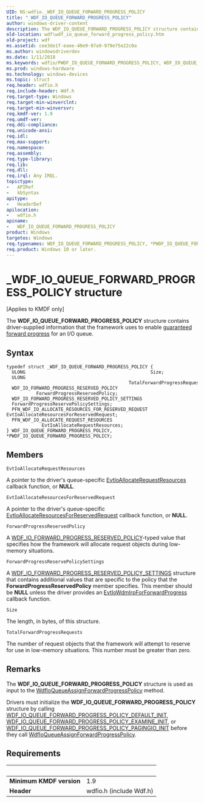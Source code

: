 ```yaml
---
UID: NS:wdfio._WDF_IO_QUEUE_FORWARD_PROGRESS_POLICY
title: "_WDF_IO_QUEUE_FORWARD_PROGRESS_POLICY"
author: windows-driver-content
description: The WDF_IO_QUEUE_FORWARD_PROGRESS_POLICY structure contains driver-supplied information that the framework uses to enable guaranteed forward progress for an I/O queue.
old-location: wdf\wdf_io_queue_forward_progress_policy.htm
old-project: wdf
ms.assetid: cee3de1f-eaee-40e9-97a9-979e75e22c0a
ms.author: windowsdriverdev
ms.date: 1/11/2018
ms.keywords: wdfio/PWDF_IO_QUEUE_FORWARD_PROGRESS_POLICY, WDF_IO_QUEUE_FORWARD_PROGRESS_POLICY structure, PWDF_IO_QUEUE_FORWARD_PROGRESS_POLICY structure pointer, WDF_IO_QUEUE_FORWARD_PROGRESS_POLICY, wdf.wdf_io_queue_forward_progress_policy, PWDF_IO_QUEUE_FORWARD_PROGRESS_POLICY, DFQueueObjectRef_cfd7143c-1ca1-4ecf-a840-0007971f9197.xml, *PWDF_IO_QUEUE_FORWARD_PROGRESS_POLICY, wdfio/WDF_IO_QUEUE_FORWARD_PROGRESS_POLICY, kmdf.wdf_io_queue_forward_progress_policy, _WDF_IO_QUEUE_FORWARD_PROGRESS_POLICY
ms.prod: windows-hardware
ms.technology: windows-devices
ms.topic: struct
req.header: wdfio.h
req.include-header: Wdf.h
req.target-type: Windows
req.target-min-winverclnt: 
req.target-min-winversvr: 
req.kmdf-ver: 1.9
req.umdf-ver: 
req.ddi-compliance: 
req.unicode-ansi: 
req.idl: 
req.max-support: 
req.namespace: 
req.assembly: 
req.type-library: 
req.lib: 
req.dll: 
req.irql: Any IRQL.
topictype:
-	APIRef
-	kbSyntax
apitype:
-	HeaderDef
apilocation:
-	wdfio.h
apiname:
-	WDF_IO_QUEUE_FORWARD_PROGRESS_POLICY
product: Windows
targetos: Windows
req.typenames: WDF_IO_QUEUE_FORWARD_PROGRESS_POLICY, *PWDF_IO_QUEUE_FORWARD_PROGRESS_POLICY
req.product: Windows 10 or later.
---
```


# _WDF_IO_QUEUE_FORWARD_PROGRESS_POLICY structure
<p class="CCE_Message">[Applies to KMDF only]

The <b>WDF_IO_QUEUE_FORWARD_PROGRESS_POLICY</b> structure contains driver-supplied information that the framework uses to enable <a href="https://docs.microsoft.com/en-us/windows-hardware/drivers/wdf/guaranteeing-forward-progress-of-i-o-operations">guaranteed forward progress</a> for an I/O queue.

## Syntax
````
typedef struct _WDF_IO_QUEUE_FORWARD_PROGRESS_POLICY {
  ULONG                                              Size;
  ULONG                                              TotalForwardProgressRequests;
  WDF_IO_FORWARD_PROGRESS_RESERVED_POLICY            ForwardProgressReservedPolicy;
  WDF_IO_FORWARD_PROGRESS_RESERVED_POLICY_SETTINGS   ForwardProgressReservePolicySettings;
  PFN_WDF_IO_ALLOCATE_RESOURCES_FOR_RESERVED_REQUEST EvtIoAllocateResourcesForReservedRequest;
  PFN_WDF_IO_ALLOCATE_REQUEST_RESOURCES              EvtIoAllocateRequestResources;
} WDF_IO_QUEUE_FORWARD_PROGRESS_POLICY, *PWDF_IO_QUEUE_FORWARD_PROGRESS_POLICY;
````

## Members


`EvtIoAllocateRequestResources`

A pointer to the driver's queue-specific <a href="..\wdfio\nc-wdfio-evt_wdf_io_allocate_request_resources.md">EvtIoAllocateRequestResources</a> callback function, or <b>NULL</b>.

`EvtIoAllocateResourcesForReservedRequest`

A pointer to the driver's queue-specific <a href="..\wdfio\nc-wdfio-evt_wdf_io_allocate_resources_for_reserved_request.md">EvtIoAllocateResourcesForReservedRequest</a> callback function, or <b>NULL</b>.

`ForwardProgressReservedPolicy`

A <a href="..\wdfio\ne-wdfio-_wdf_io_forward_progress_reserved_policy.md">WDF_IO_FORWARD_PROGRESS_RESERVED_POLICY</a>-typed value that specifies how the framework will allocate request objects during low-memory situations.

`ForwardProgressReservePolicySettings`

A <a href="..\wdfio\ns-wdfio-_wdf_io_forward_progress_reserved_policy_settings.md">WDF_IO_FORWARD_PROGRESS_RESERVED_POLICY_SETTINGS</a> structure that contains additional values that are specific to the policy that the <b>ForwardProgressReservedPolicy</b> member specifies. This member should be <b>NULL</b> unless the driver provides an <a href="..\wdfio\nc-wdfio-evt_wdf_io_wdm_irp_for_forward_progress.md">EvtIoWdmIrpForForwardProgress</a> callback function.

`Size`

The length, in bytes, of this structure.

`TotalForwardProgressRequests`

The number of request objects that the framework will attempt to reserve for use in low-memory situations. This number must be greater than zero.

## Remarks
The <b>WDF_IO_QUEUE_FORWARD_PROGRESS_POLICY</b> structure is used as input to the <a href="..\wdfio\nf-wdfio-wdfioqueueassignforwardprogresspolicy.md">WdfIoQueueAssignForwardProgressPolicy</a> method.

Drivers must initialize the <b>WDF_IO_QUEUE_FORWARD_PROGRESS_POLICY</b> structure by calling <a href="..\wdfio\nf-wdfio-wdf_io_queue_forward_progress_policy_default_init.md">WDF_IO_QUEUE_FORWARD_PROGRESS_POLICY_DEFAULT_INIT</a>, <a href="..\wdfio\nf-wdfio-wdf_io_queue_forward_progress_policy_examine_init.md">WDF_IO_QUEUE_FORWARD_PROGRESS_POLICY_EXAMINE_INIT</a>, or <a href="..\wdfio\nf-wdfio-wdf_io_queue_forward_progress_policy_pagingio_init.md">WDF_IO_QUEUE_FORWARD_PROGRESS_POLICY_PAGINGIO_INIT</a> before they call <a href="..\wdfio\nf-wdfio-wdfioqueueassignforwardprogresspolicy.md">WdfIoQueueAssignForwardProgressPolicy</a>.

## Requirements
| &nbsp; | &nbsp; |
| ---- |:---- |
| **Minimum KMDF version** | 1.9 |
| **Header** | wdfio.h (include Wdf.h) |